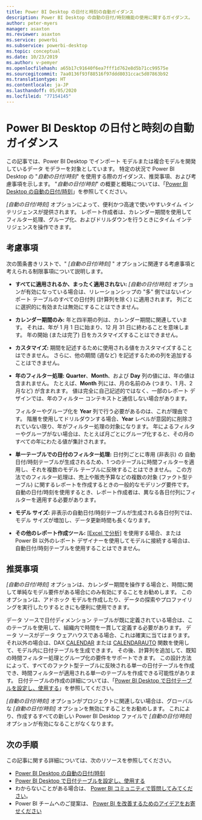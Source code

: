 ```yaml
---
title: Power BI Desktop の日付と時刻の自動ガイダンス
description: Power BI Desktop の自動の日付/時刻機能の使用に関するガイダンス。
author: peter-myers
manager: asaxton
ms.reviewer: asaxton
ms.service: powerbi
ms.subservice: powerbi-desktop
ms.topic: conceptual
ms.date: 10/23/2019
ms.author: v-pemyer
ms.openlocfilehash: a65b17c91640f6ea7fff1d762e8d5b71cc99575e
ms.sourcegitcommit: 7aa0136f93f88516f97ddd8031ccac5d07863b92
ms.translationtype: HT
ms.contentlocale: ja-JP
ms.lasthandoff: 05/05/2020
ms.locfileid: "77154145"
---
```

# <a name="auto-datetime-guidance-in-power-bi-desktop"></a>Power BI Desktop の日付と時刻の自動ガイダンス

この記事では、Power BI Desktop でインポート モデルまたは複合モデルを開発しているデータ モデラーを対象としています。 特定の状況で Power BI Desktop の "_自動の日付/時刻_" を使用する際のガイダンス、推奨事項、および考慮事項を示します。 "_自動の日付/時刻_" の概要と概略については、「[Power BI Desktop の自動の日付/時刻](../desktop-auto-date-time.md)」を参照してください。

_[自動の日付/時刻]_ オプションによって、便利かつ高速で使いやすいタイム インテリジェンスが提供されます。 レポート作成者は、カレンダー期間を使用してフィルター処理、グループ化、およびドリルダウンを行うときにタイム インテリジェンスを操作できます。

## <a name="considerations"></a>考慮事項

次の箇条書きリストで、" _[自動の日付/時刻]_ " オプションに関連する考慮事項と考えられる制限事項について説明します。

- **すべてに適用されるか、まったく適用されない:** _[自動の日付/時刻]_ オプションが有効になっている場合は、リレーションシップの &quot;多&quot; 側ではないインポート テーブルのすべての日付列 (計算列を除く) に適用されます。 列ごとに選択的に有効または無効にすることはできません。
- **カレンダー期間のみ:** 年と四半期の列は、カレンダー期間に関連しています。 それは、年が 1 月 1 日に始まり、12 月 31 日に終わることを意味します。 年の開始 (または完了) 日をカスタマイズすることはできません。
- **カスタマイズ:** 期間を記述するために使用される値をカスタマイズすることはできません。 さらに、他の期間 (週など) を記述するための列を追加することはできません。
- **年のフィルター処理:**  **Quarter**、**Month**、および **Day** 列の値には、年の値は含まれません。 たとえば、**Month** 列には、月の名前のみ (つまり、1 月、2 月など) が含まれます。 値は完全に自己記述的ではなく、一部のレポート デザインでは、年のフィルター コンテキストと通信しない場合があります。

    フィルターやグループ化を **Year** 列で行う必要があるのは、これが理由です。 階層を使用してドリルダウンする場合、**Year** レベルが意図的に削除されていない限り、年がフィルター処理の対象になります。 年によるフィルターやグループがない場合は、たとえば月ごとにグループ化すると、その月のすべての年にわたる値が集計されます。
- **単一テーブルでの日付のフィルター処理:** 日付列ごとに専用 (非表示) の 自動日付/時刻テーブルが生成されるため、1 つのテーブルに時間フィルターを適用し、それを複数のモデル テーブルに反映することはできません。 この方法でのフィルター処理は、売上や販売予算などの複数の対象 (ファクト型テーブル) に関するレポートを作成するときの一般的なモデリング要件です。 自動の日付/時刻を使用するとき、レポート作成者は、異なる各日付列にフィルターを適用する必要があります。
- **モデル サイズ:** 非表示の自動日付/時刻テーブルが生成される各日付列では、モデル サイズが増加し、データ更新時間も長くなります。
- **その他のレポート作成ツール:** [[Excel で分析]](../service-analyze-in-excel.md) を使用する場合、または Power BI 以外のレポート デザイナーを使用してモデルに接続する場合は、自動日付/時刻テーブルを使用することはできません。

## <a name="recommendations"></a>推奨事項

_[自動の日付/時刻]_ オプションは、カレンダー期間を操作する場合と、時間に関して単純なモデル要件がある場合にのみ有効にすることをお勧めします。 このオプションは、アドホック モデルを作成したり、データの探索やプロファイリングを実行したりするときにも便利に使用できます。

データ ソースで日付ディメンション テーブルが既に定義されている場合は、このテーブルを使用して、組織内で時間を一貫して定義する必要があります。 データ ソースがデータ ウェアハウスである場合、これは確実に当てはまります。 それ以外の場合は、DAX [CALENDAR](/dax/calendar-function-dax) または [CALENDARAUTO](/dax/calendarauto-function-dax) 関数を使用して、モデル内に日付テーブルを生成できます。 その後、計算列を追加して、既知の時間フィルター処理とグループ化の要件をサポートできます。 この設計方法によって、すべてのファクト型テーブルに反映される単一の日付テーブルを作成でき、時間フィルターが適用される単一のテーブルを作成できる可能性があります。 日付テーブルの作成の詳細については、「[Power BI Desktop で日付テーブルを設定し、使用する](../desktop-date-tables.md)」を参照してください。

_[自動の日付/時刻]_ オプションがプロジェクトに関連しない場合は、グローバルな _[自動の日付/時刻]_ オプションを無効にすることをお勧めします。 これにより、作成するすべての新しい Power BI Desktop ファイルで _[自動の日付/時刻]_ オプションが有効になることがなくなります。

## <a name="next-steps"></a>次の手順

この記事に関する詳細については、次のリソースを参照してください。

- [Power BI Desktop の自動の日付/時刻](../desktop-auto-date-time.md)
- [Power BI Desktop で日付テーブルを設定し、使用する](../desktop-date-tables.md)
- わからないことがある場合は、 [Power BI コミュニティで質問してみてください](https://community.powerbi.com/)。
- Power BI チームへのご提案は、 [Power BI を改善するためのアイデアをお寄せください](https://ideas.powerbi.com/)
